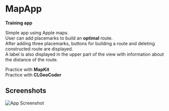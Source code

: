 
# MapApp

**Training app** 

Simple app using Apple maps. \
User can add placemarks to build an **optimal** route. \
After adding three placemarks, buttons for building a route and deleting constructed route are displayed. \
A label is also displayed in the upper part of the view with information about the distance of the route.

Practice with **MapKit** \
Practice with **CLGeoCoder**




## Screenshots

![App Screenshot](https://sun9-33.userapi.com/impg/yP8TKPM_gqr64F4AUxhAuNU7E9GXaSklfoXBiw/ZdbdJrfWKwU.jpg?size=1358x646&quality=96&sign=72dde69cc54a02405e5a2c2e20ce8c69&type=album)
